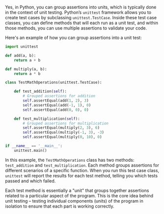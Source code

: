 
Yes, in Python, you can group assertions into units, which is typically done in the context of unit testing. Python’s `unittest` framework allows you to create test cases by subclassing `unittest.TestCase`. Inside these test case classes, you can define methods that will each run as a unit test, and within those methods, you can use multiple assertions to validate your code.

Here's an example of how you can group assertions into a unit test:

```python
import unittest

def add(a, b):
    return a + b

def multiply(a, b):
    return a * b

class TestMathOperations(unittest.TestCase):

    def test_addition(self):
        # Grouped assertions for addition
        self.assertEqual(add(1, 2), 3)
        self.assertEqual(add(-1, 1), 0)
        self.assertEqual(add(0, 0), 0)

    def test_multiplication(self):
        # Grouped assertions for multiplication
        self.assertEqual(multiply(2, 3), 6)
        self.assertEqual(multiply(-1, 3), -3)
        self.assertEqual(multiply(0, 10), 0)

if __name__ == '__main__':
    unittest.main()
```

In this example, the `TestMathOperations` class has two methods: `test_addition` and `test_multiplication`. Each method groups assertions for different scenarios of a specific function. When you run this test case class, `unittest` will report the results for each test method, telling you which tests passed and which failed.

Each test method is essentially a "unit" that groups together assertions related to a particular aspect of the program. This is the core idea behind unit testing – testing individual components (units) of the program in isolation to ensure that each part is working correctly.